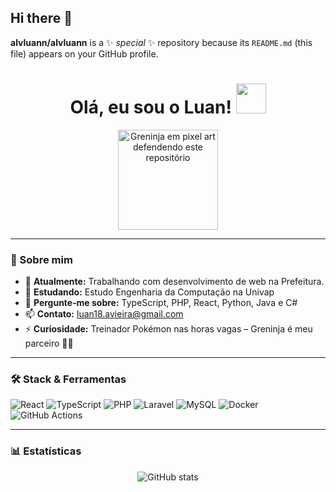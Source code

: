 ## Hi there 👋


**alvluann/alvluann** is a ✨ _special_ ✨ repository because its `README.md` (this file) appears on your GitHub profile.

<h1 align="center">
  Olá, eu sou o Luan! <img src="https://play.pokemonshowdown.com/sprites/ani/greninja.gif" width="48">
</h1>

<p align="center">
  <img src="https://play.pokemonshowdown.com/sprites/ani/greninja.gif](https://tenor.com/view/mew-pokemon-gif-17364023430976702759)"
       width="160"
       alt="Greninja em pixel art defendendo este repositório">
</p>

---

### 🚀 Sobre mim
- 🔭 **Atualmente:** Trabalhando com desenvolvimento de web na Prefeitura. 
- 🌱 **Estudando:** Estudo Engenharia da Computação na Univap  
- 💬 **Pergunte‑me sobre:** TypeScript, PHP, React, Python, Java e C# 
- 📫 **Contato:** luan18.avieira@gmail.com  
- ⚡ **Curiosidade:** Treinador Pokémon nas horas vagas – Greninja é meu parceiro 🥷🏻  

---

### 🛠️ Stack & Ferramentas
![React](https://img.shields.io/badge/-React-20232A?style=flat&logo=react)
![TypeScript](https://img.shields.io/badge/-TypeScript-3178C6?style=flat&logo=typescript&logoColor=white)
![PHP](https://img.shields.io/badge/-PHP-777BB4?style=flat&logo=php&logoColor=white)
![Laravel](https://img.shields.io/badge/-Laravel-FF2D20?style=flat&logo=laravel&logoColor=white)
![MySQL](https://img.shields.io/badge/-MySQL-4479A1?style=flat&logo=mysql&logoColor=white)
![Docker](https://img.shields.io/badge/-Docker-2496ED?style=flat&logo=docker&logoColor=white)
![GitHub Actions](https://img.shields.io/badge/-GitHub%20Actions-2088FF?style=flat&logo=github-actions&logoColor=white)

---

### 📊 Estatísticas
<p align="center">
  <img src="https://github-readme-stats.vercel.app/api?username=alvluann&show_icons=true&theme=default"
       alt="GitHub stats">
</p>


